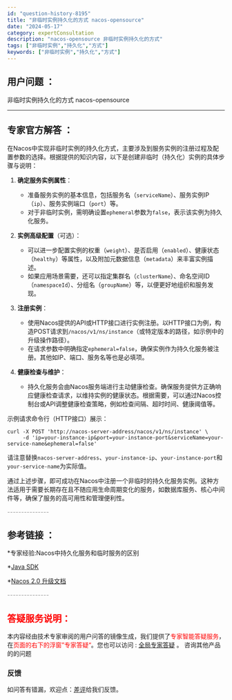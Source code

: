 ```yaml
---
id: "question-history-8195"
title: "非临时实例持久化的方式 nacos-opensource"
date: "2024-05-17"
category: expertConsultation
description: "nacos-opensource 非临时实例持久化的方式"
tags: ["非临时实例","持久化","方式"]
keywords: ["非临时实例","持久化","方式"]
---
```


## 用户问题 ： 
 非临时实例持久化的方式 nacos-opensource 

---------------
## 专家官方解答 ：

在Nacos中实现非临时实例的持久化方式，主要涉及到服务实例的注册过程及配置参数的选择。根据提供的知识内容，以下是创建非临时（持久化）实例的具体步骤与说明：

1. **确定服务实例属性**：
   - 准备服务实例的基本信息，包括服务名（`serviceName`）、服务实例IP（`ip`）、服务实例端口（`port`）等。
   - 对于非临时实例，需明确设置`ephemeral`参数为`false`，表示该实例为持久化服务。

2. **实例高级配置**（可选）：
   - 可以进一步配置实例的权重（`weight`）、是否启用（`enabled`）、健康状态（`healthy`）等属性，以及附加元数据信息（`metadata`）来丰富实例描述。
   - 如果应用场景需要，还可以指定集群名（`clusterName`）、命名空间ID（`namespaceId`）、分组名（`groupName`）等，以便更好地组织和服务发现。

3. **注册实例**：
   - 使用Nacos提供的API或HTTP接口进行实例注册。以HTTP接口为例，构造POST请求到`/nacos/v1/ns/instance`（或特定版本的路径，如示例中的升级操作路径）。
   - 在请求参数中明确指定`ephemeral=false`，确保实例作为持久化服务被注册。其他如IP、端口、服务名等也是必填项。

4. **健康检查与维护**：
   - 持久化服务会由Nacos服务端进行主动健康检查。确保服务提供方正确响应健康检查请求，以维持实例的健康状态。根据需要，可以通过Nacos控制台或API调整健康检查策略，例如检查间隔、超时时间、健康阈值等。

示例请求命令行（HTTP接口）展示：
```shell
curl -X POST 'http://nacos-server-address/nacos/v1/ns/instance' \
     -d 'ip=your-instance-ip&port=your-instance-port&serviceName=your-service-name&ephemeral=false'
```
请注意替换`nacos-server-address`、`your-instance-ip`、`your-instance-port`和`your-service-name`为实际值。

通过上述步骤，即可成功在Nacos中注册一个非临时的持久化服务实例。这种方法适用于需要长期存在且不随应用生命周期变化的服务，如数据库服务、核心中间件等，确保了服务的高可用性和管理便利性。


<font color="#949494">---------------</font> 


## 参考链接 ：

*专家经验:Nacos中持久化服务和临时服务的区别 
 
 *[Java SDK](https://nacos.io/docs/latest/guide/user/sdk)
 
 *[Nacos 2.0 升级文档](https://nacos.io/docs/latest/upgrading/200-upgrading)


 <font color="#949494">---------------</font> 
 


## <font color="#FF0000">答疑服务说明：</font> 

本内容经由技术专家审阅的用户问答的镜像生成，我们提供了<font color="#FF0000">专家智能答疑服务</font>，在<font color="#FF0000">页面的右下的浮窗”专家答疑“</font>。您也可以访问 : [全局专家答疑](https://opensource.alibaba.com/chatBot) 。 咨询其他产品的的问题

### 反馈
如问答有错漏，欢迎点：[差评](https://ai.nacos.io/user/feedbackByEnhancerGradePOJOID?enhancerGradePOJOId=13554)给我们反馈。
